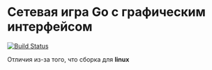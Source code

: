 # Сетевая игра Go с графическим интерфейсом

[![Build Status](https://travis-ci.com/vasiliykadikov/go_checks.svg?branch=master)](https://travis-ci.com/vasiliykadikov/go_checks)

Отличия из-за того, что сборка для **linux**

